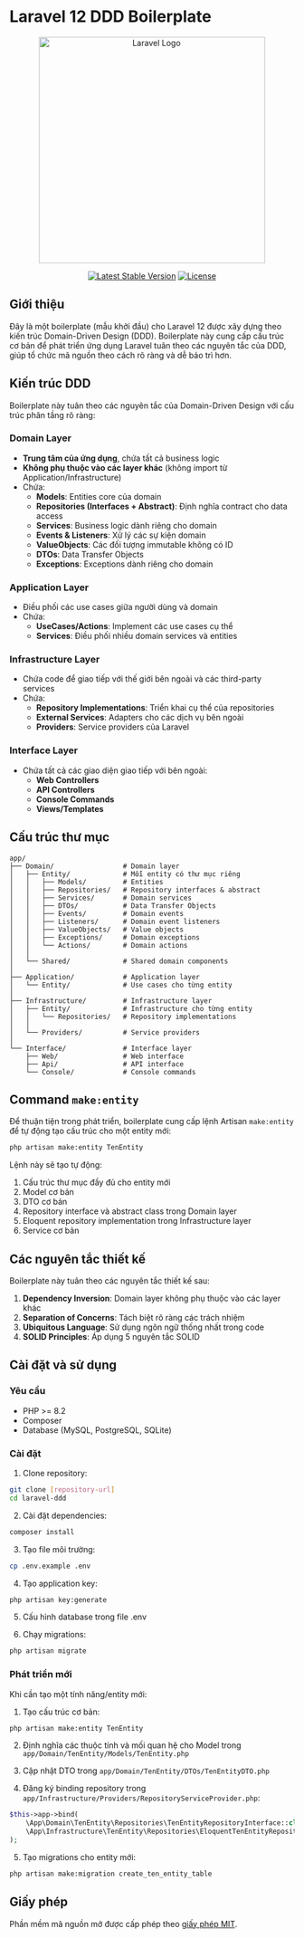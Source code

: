 # Laravel 12 DDD Boilerplate

<p align="center"><a href="https://laravel.com" target="_blank"><img src="https://raw.githubusercontent.com/laravel/art/master/logo-lockup/5%20SVG/2%20CMYK/1%20Full%20Color/laravel-logolockup-cmyk-red.svg" width="400" alt="Laravel Logo"></a></p>

<p align="center">
<a href="https://packagist.org/packages/laravel/framework"><img src="https://img.shields.io/packagist/v/laravel/framework" alt="Latest Stable Version"></a>
<a href="https://packagist.org/packages/laravel/framework"><img src="https://img.shields.io/packagist/l/laravel/framework" alt="License"></a>
</p>

## Giới thiệu

Đây là một boilerplate (mẫu khởi đầu) cho Laravel 12 được xây dựng theo kiến trúc Domain-Driven Design (DDD). Boilerplate này cung cấp cấu trúc cơ bản để phát triển ứng dụng Laravel tuân theo các nguyên tắc của DDD, giúp tổ chức mã nguồn theo cách rõ ràng và dễ bảo trì hơn.

## Kiến trúc DDD

Boilerplate này tuân theo các nguyên tắc của Domain-Driven Design với cấu trúc phân tầng rõ ràng:

### Domain Layer
- **Trung tâm của ứng dụng**, chứa tất cả business logic
- **Không phụ thuộc vào các layer khác** (không import từ Application/Infrastructure)
- Chứa:
  - **Models**: Entities core của domain
  - **Repositories (Interfaces + Abstract)**: Định nghĩa contract cho data access
  - **Services**: Business logic dành riêng cho domain
  - **Events & Listeners**: Xử lý các sự kiện domain
  - **ValueObjects**: Các đối tượng immutable không có ID
  - **DTOs**: Data Transfer Objects
  - **Exceptions**: Exceptions dành riêng cho domain

### Application Layer 
- Điều phối các use cases giữa người dùng và domain
- Chứa:
  - **UseCases/Actions**: Implement các use cases cụ thể
  - **Services**: Điều phối nhiều domain services và entities

### Infrastructure Layer
- Chứa code để giao tiếp với thế giới bên ngoài và các third-party services
- Chứa:
  - **Repository Implementations**: Triển khai cụ thể của repositories
  - **External Services**: Adapters cho các dịch vụ bên ngoài
  - **Providers**: Service providers của Laravel

### Interface Layer
- Chứa tất cả các giao diện giao tiếp với bên ngoài:
  - **Web Controllers**
  - **API Controllers**
  - **Console Commands**
  - **Views/Templates**

## Cấu trúc thư mục

```
app/
├── Domain/                 # Domain layer
│   ├── Entity/             # Mỗi entity có thư mục riêng
│   │   ├── Models/         # Entities
│   │   ├── Repositories/   # Repository interfaces & abstract
│   │   ├── Services/       # Domain services
│   │   ├── DTOs/           # Data Transfer Objects
│   │   ├── Events/         # Domain events
│   │   ├── Listeners/      # Domain event listeners
│   │   ├── ValueObjects/   # Value objects
│   │   ├── Exceptions/     # Domain exceptions
│   │   └── Actions/        # Domain actions
│   │
│   └── Shared/             # Shared domain components
│
├── Application/            # Application layer
│   └── Entity/             # Use cases cho từng entity
│
├── Infrastructure/         # Infrastructure layer
│   ├── Entity/             # Infrastructure cho từng entity
│   │   └── Repositories/   # Repository implementations
│   │
│   └── Providers/          # Service providers
│
└── Interface/              # Interface layer
    ├── Web/                # Web interface
    ├── Api/                # API interface
    └── Console/            # Console commands
```

## Command `make:entity`

Để thuận tiện trong phát triển, boilerplate cung cấp lệnh Artisan `make:entity` để tự động tạo cấu trúc cho một entity mới:

```bash
php artisan make:entity TenEntity
```

Lệnh này sẽ tạo tự động:

1. Cấu trúc thư mục đầy đủ cho entity mới
2. Model cơ bản
3. DTO cơ bản
4. Repository interface và abstract class trong Domain layer
5. Eloquent repository implementation trong Infrastructure layer
6. Service cơ bản

## Các nguyên tắc thiết kế

Boilerplate này tuân theo các nguyên tắc thiết kế sau:

1. **Dependency Inversion**: Domain layer không phụ thuộc vào các layer khác
2. **Separation of Concerns**: Tách biệt rõ ràng các trách nhiệm
3. **Ubiquitous Language**: Sử dụng ngôn ngữ thống nhất trong code
4. **SOLID Principles**: Áp dụng 5 nguyên tắc SOLID

## Cài đặt và sử dụng

### Yêu cầu
- PHP >= 8.2
- Composer
- Database (MySQL, PostgreSQL, SQLite)

### Cài đặt

1. Clone repository:
```bash
git clone [repository-url]
cd laravel-ddd
```

2. Cài đặt dependencies:
```bash
composer install
```

3. Tạo file môi trường:
```bash
cp .env.example .env
```

4. Tạo application key:
```bash
php artisan key:generate
```

5. Cấu hình database trong file .env

6. Chạy migrations:
```bash
php artisan migrate
```

### Phát triển mới

Khi cần tạo một tính năng/entity mới:

1. Tạo cấu trúc cơ bản:
```bash
php artisan make:entity TenEntity
```

2. Định nghĩa các thuộc tính và mối quan hệ cho Model trong `app/Domain/TenEntity/Models/TenEntity.php`

3. Cập nhật DTO trong `app/Domain/TenEntity/DTOs/TenEntityDTO.php`

4. Đăng ký binding repository trong `app/Infrastructure/Providers/RepositoryServiceProvider.php`:
```php
$this->app->bind(
    \App\Domain\TenEntity\Repositories\TenEntityRepositoryInterface::class,
    \App\Infrastructure\TenEntity\Repositories\EloquentTenEntityRepository::class
);
```

5. Tạo migrations cho entity mới:
```bash
php artisan make:migration create_ten_entity_table
```

## Giấy phép

Phần mềm mã nguồn mở được cấp phép theo [giấy phép MIT](https://opensource.org/licenses/MIT).
